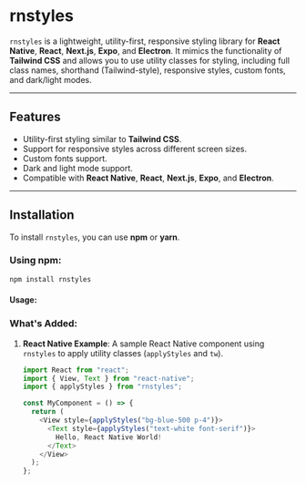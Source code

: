 # rnstyles

`rnstyles` is a lightweight, utility-first, responsive styling library for **React Native**, **React**, **Next.js**, **Expo**, and **Electron**. It mimics the functionality of **Tailwind CSS** and allows you to use utility classes for styling, including full class names, shorthand (Tailwind-style), responsive styles, custom fonts, and dark/light modes.

---

## Features

- Utility-first styling similar to **Tailwind CSS**.
- Support for responsive styles across different screen sizes.
- Custom fonts support.
- Dark and light mode support.
- Compatible with **React Native**, **React**, **Next.js**, **Expo**, and **Electron**.

---

## Installation

To install `rnstyles`, you can use **npm** or **yarn**.

### Using npm:

```bash
npm install rnstyles
```

#### Usage:

### **What's Added:**

1. **React Native Example**: A sample React Native component using `rnstyles` to apply utility classes (`applyStyles` and `tw`).

   ```javascript
   import React from "react";
   import { View, Text } from "react-native";
   import { applyStyles } from "rnstyles";

   const MyComponent = () => {
     return (
       <View style={applyStyles("bg-blue-500 p-4")}>
         <Text style={applyStyles("text-white font-serif")}>
           Hello, React Native World!
         </Text>
       </View>
     );
   };
   ```
